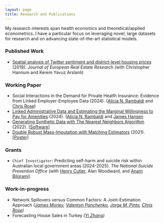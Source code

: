 ```yaml
---
layout: page
title: Research and Publications
---
```


My research interests span health economics and theoretical/applied econometrics. I have a particular focus on leveraging novel, large datasets for research and on advancing state-of-the-art statistical models.

### Published Work

- [Spatial analysis of Twitter sentiment and district-level housing prices](https://www.emerald.com/insight/content/doi/10.1108/JERER-08-2018-0036/full/html) (2019). *Journal of European Real Estate Research* (with Christopher Hannum and Kerem Yavuz Arslanli)

### Working Paper

- Social Interactions in the Demand for Private Health Insurance: Evidence from Linked Employer-Employee Data (2024). ([Alicia N. Rambaldi](https://www.aliciarambaldi.net/) and [Chris Rose](https://sites.google.com/site/christiernrose/)) 
- [Linked Administrative Data and Estimating the Marginal Willingness to Pay for Amenities](https://iariw.org/wp-content/uploads/2024/08/4B-2Rambaldi.pdf) (2024). ([Alicia N. Rambaldi](https://www.aliciarambaldi.net/) and [James Hansen](https://sites.google.com/site/jamesfrhansen/home)
- [Generating Synthetic Data with The Nearest Neighbors Algorithm](https://arxiv.org/abs/2210.00884) (2022). [[Software](https://github.com/alfurka/synloc)]
- [Double Robust Mass-Imputation with Matching Estimators](https://arxiv.org/abs/2110.09275) (2021). [[Poster](https://alfurka.github.io/myfiles/Poster_Presentation.pdf)]

### Grants 
- `Chief Investigator`: Predicting self-harm and suicide risk within Australian local government areas (2024-2025). *The National Suicide Prevention Office* (with [Henry Cutler](https://researchers.mq.edu.au/en/persons/henry-cutler), Alan Woodward, and [Anam Bilgrami](https://sites.google.com/mq.edu.au/anambilgrami/home))

### Work-in-progress

- Network Spillovers versus Common Factors: A Joint-Estimation Approach *([James Morley](https://sites.google.com/site/jamescmorley/), [Valentyn Panchenko](https://www.unsw.edu.au/staff/valentyn-panchenko), [Jorge M. Pinto](https://sites.google.com/site/cokeconphd/research?authuser=0), [Chris Rose](https://sites.google.com/site/christiernrose/))*
- Forecasting House Sales in Turkey *([Yi Zhang](https://sites.google.com/view/yizhang9312))*
